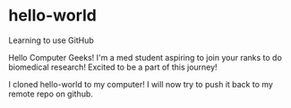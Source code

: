 # hello-world
Learning to use GitHub

Hello Computer Geeks! I'm a med student aspiring to join your ranks to do biomedical research! Excited to be a part of this journey!

I cloned hello-world to my computer! I will now try to push it back to my remote repo on github.